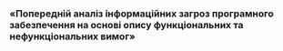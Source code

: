 ### «Попередній аналіз інформаційних загроз програмного забезпечення на основі опису функціональних та нефункціональних вимог»
